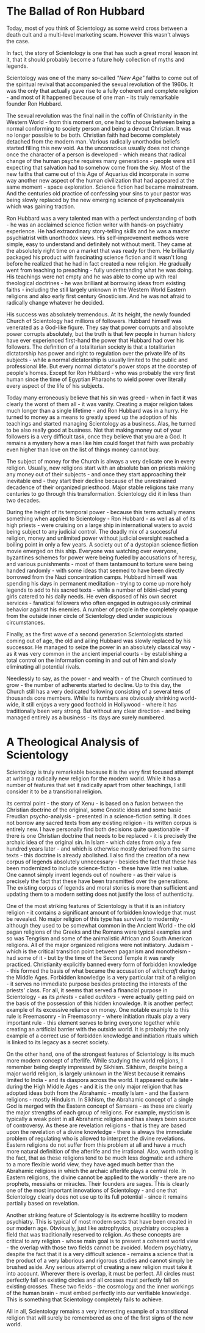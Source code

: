 # The Ballad of Ron Hubbard

Today, most of you think of Scientology as some weird cross between a death cult and a multi-level marketing scam. However this wasn't always the case.

In fact, the story of Scientology is one that has such a great moral lesson int it, that it should probably become a future holy collection of myths and legends.

Scientology was one of the many so-called *"New Age"* faiths to come out of the spiritual revival that accompanied the sexual revolution of the 1960s. It was the only that actually gave rise to a fully coherent and complete religion - and most of it happened because of one man - its truly remarkable founder Ron Hubbard.

The sexual revolution was the final nail in the coffin of Christianity in the Western World - from this moment on, one had to choose between being a normal conforming to society person and being a devout Christian. It was no longer possible to be both. Christian faith had become completely detached from the modern man. Various radically unorthodox beliefs started filling this new void. As the unconscious usually does not change once the character of a person is developed - which means that radical change of the human psyche requires many generations - people were still expecting that salvation had to somehow come from the sky. Most of the new faiths that came out of this Age of Aquarius did incorporate in some way another new aspect of the human civilization that had appeared at the same moment - space exploration. Science fiction had became mainstream. And the centuries old practice of confessing your sins to your pastor was being slowly replaced by the new emerging science of psychoanalysis which was gaining traction.

Ron Hubbard was a very talented man with a perfect understanding of both - he was an acclaimed science fiction writer with hands-on psychiatry experience. He had extraordinary story-telling skills and he was a master psychiatrist with unorthodox views. His self-improvement methods were simple, easy to understand and definitely not without merit. They came at the absolutely right time on a market that was ready for them. He brilliantly packaged his product with fascinating science fiction and it wasn't long before he realized that he had in fact created a new religion. He gradually went from teaching to preaching - fully understanding what he was doing. His teachings were not empty and he was able to come up with real theological doctrines - he was brilliant at borrowing ideas from existing faiths - including the still largely unknown in the Western World Eastern religions and also early first century Gnosticism. And he was not afraid to radically change whatever he decided.

His success was absolutely tremendous. At its height, the newly founded Church of Scientology had millions of followers. Hubbard himself was venerated as a God-like figure. They say that power corrupts and absolute power corrupts absolutely, but the truth is that few people in human history have ever experienced first-hand the power that Hubbard had over his followers. The definition of a totalitarian society is that a totalitarian dictatorship has power and right to regulation over the private life of its subjects - while a normal dictatorship is usually limited to the public and professional life. But every normal dictator's power stops at the doorstep of people's homes. Except for Ron Hubbard - who was probably the very first human since the time of Egyptian Pharaohs to wield power over literally every aspect of the life of his subjects.

Today many erroneously believe that his sin was greed - when in fact it was clearly the worst of them all - it was vanity. Creating a major religion takes much longer than a single lifetime - and Ron Hubbard was in a hurry. He turned to money as a means to greatly speed up the adoption of his teachings and started managing Scientology as a business. Alas, he turned to be also really good at business. Not that making money out of your followers is a very difficult task, once they believe that you are a God. It remains a mystery how a man like him could forget that faith was probably even higher than love on the list of things money cannot buy.

The subject of money for the Church is always a very delicate one in every religion. Usually, new religions start with an absolute ban on priests making any money out of their subjects - and once they start approaching their inevitable end - they start their decline because of the unrestrained decadence of their organized priesthood. Major stable religions take many centuries to go through this transformation. Scientology did it in less than two decades.

During the height of its temporal power - because this term actually means something when applied to Scientology - Ron Hubbard - as well as all of its high priests - were cruising on a large ship in international waters to avoid being subject to any judicial control. The deadly mix of a successful religion, money and unlimited power without judicial oversight reached a boiling point in only a few years. A society out of a dystopian science fiction movie emerged on this ship. Everyone was watching over everyone, byzantines schemes for power were being fueled by accusations of heresy, and various punishments - most of them tantamount to torture were being handed randomly - with some ideas that seemed to have been directly borrowed from the Nazi concentration camps. Hubbard himself was spending his days in permanent meditation - trying to come up more holy legends to add to his sacred texts - while a number of bikini-clad young girls catered to his daily needs. He even disposed of his own secret services - fanatical followers who often engaged in outrageously criminal behavior against his enemies. A number of people in the completely opaque from the outside inner circle of Scientology died under suspicious circumstances.

Finally, as the first wave of a second generation Scientologists started coming out of age, the old and ailing Hubbard was slowly replaced by his successor. He managed to seize the power in an absolutely classical way - as it was very common in the ancient imperial courts - by establishing a total control on the information coming in and out of him and slowly eliminating all potential rivals.

Needlessly to say, as the power - and wealth - of the Church continued to grow - the number of adherents started to decline. Up to this day, the Church still has a very dedicated following consisting of a several tens of thousands core members. While its numbers are obviously shrinking world-wide, it still enjoys a very good foothold in Hollywood - where it has traditionally been very strong. But without any clear direction - and being managed entirely as a business - its days are surely numbered.

# A Theological Analysis of Scientology

Scientology is truly remarkable because it is the very first focused attempt at writing a radically new religion for the modern world. While it has a number of features that set it radically apart from other teachings, I still consider it to be a transitional religion.

Its central point - the story of Xenu - is based on a fusion between the Christian doctrine of the original, some Gnostic ideas and some basic Freudian psycho-analysis - presented in a science-fiction setting. It does not borrow any sacred texts from any existing religion - its written corpus is entirely new. I have personally find both decisions quite questionable - if there is one Christian doctrine that needs to be replaced - it is precisely the archaic idea of the original sin. In Islam - which dates from only a few hundred years later - and which is otherwise mostly derived from the same texts - this doctrine is already abolished. I also find the creation of a new corpus of legends absolutely unnecessary - besides the fact that these has been modernized to include science-fiction - these have little real value. One cannot simply invent legends out of nowhere - as their value is precisely the fact that these have been transmitted over the generations. The existing corpus of legends and moral stories is more than sufficient and updating them to a modern setting does not justify the loss of authenticity.

One of the most striking features of Scientology is that it is an initiatory religion - it contains a significant amount of forbidden knowledge that must be revealed. No major religion of this type has survived to modernity - although they used to be somewhat common in the Ancient World - the old pagan religions of the Greeks and the Romans were typical examples and so was Tengrism and some of the animalistic African and South American religions. All of the major organized religions were not initiatory. Judaism - which is the critical transition point between paganism and monotheism - had some of it - but by the time of the Second Temple it was rarely practiced. Christianity explicitly banned every form of forbidden knowledge - this formed the basis of what became the accusation of *witchcraft* during the Middle Ages. Forbidden knowledge is a very particular trait of a religion - it serves no immediate purpose besides protecting the interests of the priests' class. For all, it seems that served a financial purpose in Scientology - as its *priests* - called *auditors* - were actually getting paid on the basis of the possession of this hidden knowledge. It is another perfect example of its excessive reliance on money. One notable example to this rule is Freemasonry - in Freemasonry - where initiation rituals play a very important rule - this element serves to bring everyone together while creating an artificial barrier with the outside world. It is probably the only example of a correct use of forbidden knowledge and initiation rituals which is linked to its legacy as a secret society.

On the other hand, one of the strongest features of Scientology is its much more modern concept of afterlife. While studying the world religions, I remember being deeply impressed by Sikhism. Sikhism, despite being a major world religion, is largely unknown in the West because it remains limited to India - and its diaspora across the world.  It appeared quite late - during the High Middle Ages - and it is the only major religion that has adopted ideas both from the Abrahamic - mostly Islam - and the Eastern religions - mostly Hinduism. In Sikhism, the Abrahamic concept of a single God is merged with the Eastern concept of Samsara - as these are clearly the major strengths of each group of religions. For example, mysticism is typically a weak point in all Abrahamic religion and has always been source of controversy. As these are revelation religions - that is they are based upon the revelation of a divine knowledge - there is always the immediate problem of regulating who is allowed to interpret the divine revelations. Eastern religions do not suffer from this problem at all and have a much more natural definition of the afterlife and the irrational. Also, worth noting is the fact, that as these religions tend to be much less dogmatic and adhere to a more flexible world view, they have aged much better than the Abrahamic religions in which the archaic afterlife plays a central role. In Eastern religions, the divine cannot be applied to the worldly - there are no prophets, messiahs or miracles. Their founders are sages. This is clearly one of the most important innovations of Scientology - and one that Scientology clearly does not use up to its full potential - since it remains partially based on revelation.

Another striking feature of Scientology is its extreme hostility to modern psychiatry. This is typical of most modern sects that have been created in our modern age. Obviously, just like astrophysics, psychiatry occupies a field that was traditionally reserved to religion. As these concepts are critical to any religion - whose main goal is to present a coherent world view - the overlap with those two fields cannot be avoided. Modern psychiatry, despite the fact that it is a very difficult science - remains a science that is the product of a very laborious and rigorous studies and cannot simply be brushed aside. Any serious attempt of creating a new religion must take it into account. Wherever there is overlap, it must be perfect. All circles must perfectly fall on existing circles and all crosses must perfectly fall on existing crosses. These two fields - the cosmology and the inner workings of the human brain - must embed perfectly into our verifiable knowledge. This is something that Scientology completely fails to achieve.

All in all, Scientology remains a very interesting example of a transitional religion that will surely be remembered as one of the first signs of the new world.
